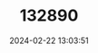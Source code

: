 ---
title: "132890"
category: "Catalaphyllia jardinei"
draft: false
date: 2024-02-22 13:03:51
languages:
  English: ["Elegance Coral"]
---